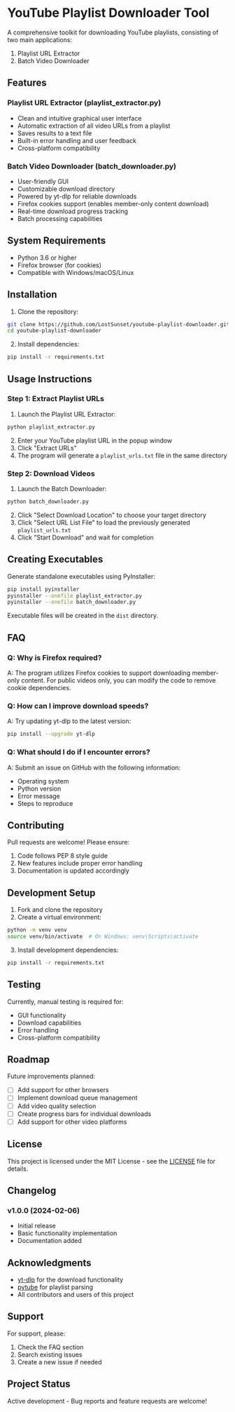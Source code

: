# YouTube Playlist Downloader Tool

A comprehensive toolkit for downloading YouTube playlists, consisting of two main applications:
1. Playlist URL Extractor
2. Batch Video Downloader

## Features

### Playlist URL Extractor (playlist_extractor.py)
- Clean and intuitive graphical user interface
- Automatic extraction of all video URLs from a playlist
- Saves results to a text file
- Built-in error handling and user feedback
- Cross-platform compatibility

### Batch Video Downloader (batch_downloader.py)
- User-friendly GUI
- Customizable download directory
- Powered by yt-dlp for reliable downloads
- Firefox cookies support (enables member-only content download)
- Real-time download progress tracking
- Batch processing capabilities

## System Requirements

- Python 3.6 or higher
- Firefox browser (for cookies)
- Compatible with Windows/macOS/Linux

## Installation

1. Clone the repository:
```bash
git clone https://github.com/LostSunset/youtube-playlist-downloader.git
cd youtube-playlist-downloader
```

2. Install dependencies:
```bash
pip install -r requirements.txt
```

## Usage Instructions

### Step 1: Extract Playlist URLs

1. Launch the Playlist URL Extractor:
```bash
python playlist_extractor.py
```

2. Enter your YouTube playlist URL in the popup window
3. Click "Extract URLs"
4. The program will generate a `playlist_urls.txt` file in the same directory

### Step 2: Download Videos

1. Launch the Batch Downloader:
```bash
python batch_downloader.py
```

2. Click "Select Download Location" to choose your target directory
3. Click "Select URL List File" to load the previously generated `playlist_urls.txt`
4. Click "Start Download" and wait for completion

## Creating Executables

Generate standalone executables using PyInstaller:

```bash
pip install pyinstaller
pyinstaller --onefile playlist_extractor.py
pyinstaller --onefile batch_downloader.py
```

Executable files will be created in the `dist` directory.

## FAQ

### Q: Why is Firefox required?
A: The program utilizes Firefox cookies to support downloading member-only content. For public videos only, you can modify the code to remove cookie dependencies.

### Q: How can I improve download speeds?
A: Try updating yt-dlp to the latest version:
```bash
pip install --upgrade yt-dlp
```

### Q: What should I do if I encounter errors?
A: Submit an issue on GitHub with the following information:
- Operating system
- Python version
- Error message
- Steps to reproduce

## Contributing

Pull requests are welcome! Please ensure:
1. Code follows PEP 8 style guide
2. New features include proper error handling
3. Documentation is updated accordingly

## Development Setup

1. Fork and clone the repository
2. Create a virtual environment:
```bash
python -m venv venv
source venv/bin/activate  # On Windows: venv\Scripts\activate
```

3. Install development dependencies:
```bash
pip install -r requirements.txt
```

## Testing

Currently, manual testing is required for:
- GUI functionality
- Download capabilities
- Error handling
- Cross-platform compatibility

## Roadmap

Future improvements planned:
- [ ] Add support for other browsers
- [ ] Implement download queue management
- [ ] Add video quality selection
- [ ] Create progress bars for individual downloads
- [ ] Add support for other video platforms

## License

This project is licensed under the MIT License - see the [LICENSE](LICENSE) file for details.

## Changelog

### v1.0.0 (2024-02-06)
- Initial release
- Basic functionality implementation
- Documentation added

## Acknowledgments

- [yt-dlp](https://github.com/yt-dlp/yt-dlp) for the download functionality
- [pytube](https://github.com/pytube/pytube) for playlist parsing
- All contributors and users of this project

## Support

For support, please:
1. Check the FAQ section
2. Search existing issues
3. Create a new issue if needed

## Project Status

Active development - Bug reports and feature requests are welcome!